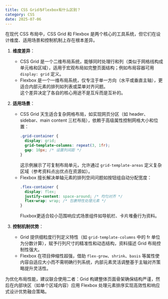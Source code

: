 ```yaml
---
title: CSS Grid与Flexbox有什么区别？
category: CSS
date: 2025-07-06
---
```

在现代 CSS 布局中，CSS Grid 和 Flexbox 是两个核心的工具系统，但它们在设计维度、适用场景和控制机制上存在根本差异。

1.  **维度差异**：  
    - CSS Grid 是一个二维布局系统，能够同时处理行和列（类似于网格线构成单元格和区域），适用于宏观布局如完整页面结构；例如布局容器可用 `display: grid` 定义。  
    - Flexbox 是一个一维布局系统，仅专注于单一方向（水平或垂直主轴），更适合内部元素的排列如列表或菜单对齐问题。  
    这个差异决定了各自的核心用途不是互斥而是互补的。  

2.  **适用场景**：  
    - CSS Grid 天生适合复杂网格布局，如实现网页分区（如 header、sidebar、main content 三栏布局），依赖于高级属性控制网格大小和位置：  
      ```css
      .grid-container {
        display: grid;
        grid-template-columns: repeat(3, 1fr);
        gap: 10px; /* 设置列间距 */
      }
      ```  
      这示例展示了可复制布局单元，允许通过 `grid-template-areas` 定义复杂区域（参考资料点出优点在资源如）。  
    - Flexbox 擅长解决单轴元素的排列空间问题如按钮组自动分配宽度：  
      ```css
      .flex-container {
        display: flex;
        justify-content: space-around; /* 均匀对齐 */
        flex-wrap: wrap; /* 包裹特性处理元素 */
      }
      ```  
      Fluxbox更适合较小范围响应式场景组件如导航栏、卡片堆叠行为资料。  

3.  **控制机制优势**：  
    - Grid 提供细粒度行列定义特性（如 `grid-template-columns` 中的 fr 单位为分数计算），赋予行列尺寸的精准性和动态结构，资料描述 Grid 布局控制性强大。  
    - Flexbox 在项目伸缩性超强，借助 `flex-grow`、`shrink`、`basis` 等属性使内容自适应大小而不需明确行列系统，内部元素灵活调整基于主轴对齐策略提升灵活性。

为优化布局性能，建议联合使用二者：Grid 构建整体页面骨架确保结构严谨，然后在内部块区（如单个区域内容）应用 Flexbox 处理元素排序实现高效性和响应式设计优势融合策略。
